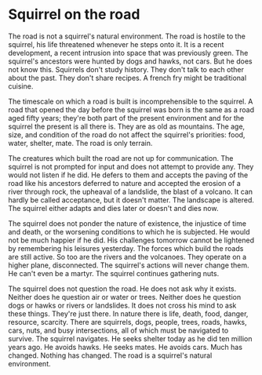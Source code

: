 Squirrel on the road
====================

The road is not a squirrel's natural environment. The road is hostile to the squirrel, his life threatened whenever he steps onto it. It is a recent development, a recent intrusion into space that was previously green. The squirrel's ancestors were hunted by dogs and hawks, not cars. But he does not know this. Squirrels don't study history. They don't talk to each other about the past. They don't share recipes. A french fry might be traditional cuisine.

The timescale on which a road is built is incomprehensible to the squirrel. A road that opened the day before the squirrel was born is the same as a road aged fifty years; they're both part of the present environment and for the squirrel the present is all there is. They are as old as mountains. The age, size, and condition of the road do not affect the squirrel's priorities: food, water, shelter, mate. The road is only terrain.

The creatures which built the road are not up for communication. The squirrel is not prompted for input and does not attempt to provide any. They would not listen if he did. He defers to them and accepts the paving of the road like his ancestors deferred to nature and accepted the erosion of a river through rock, the upheaval of a landslide, the blast of a volcano. It can hardly be called acceptance, but it doesn't matter. The landscape is altered. The squirrel either adapts and dies later or doesn't and dies now.

The squirrel does not ponder the nature of existence, the injustice of time and death, or the worsening conditions to which he is subjected. He would not be much happier if he did. His challenges tomorrow cannot be lightened by remembering his leisures yesterday. The forces which build the roads are still active. So too are the rivers and the volcanoes. They operate on a higher plane, disconnected. The squirrel's actions will never change them. He can't even be a martyr. The squirrel continues gathering nuts.

The squirrel does not question the road. He does not ask why it exists. Neither does he question air or water or trees. Neither does he question dogs or hawks or rivers or landslides. It does not cross his mind to ask these things. They're just there. In nature there is life, death, food, danger, resource, scarcity. There are squirrels, dogs, people, trees, roads, hawks, cars, nuts, and busy intersections, all of which must be navigated to survive. The squirrel navigates. He seeks shelter today as he did ten million years ago. He avoids hawks. He seeks mates. He avoids cars. Much has changed. Nothing has changed. The road is a squirrel's natural environment.
